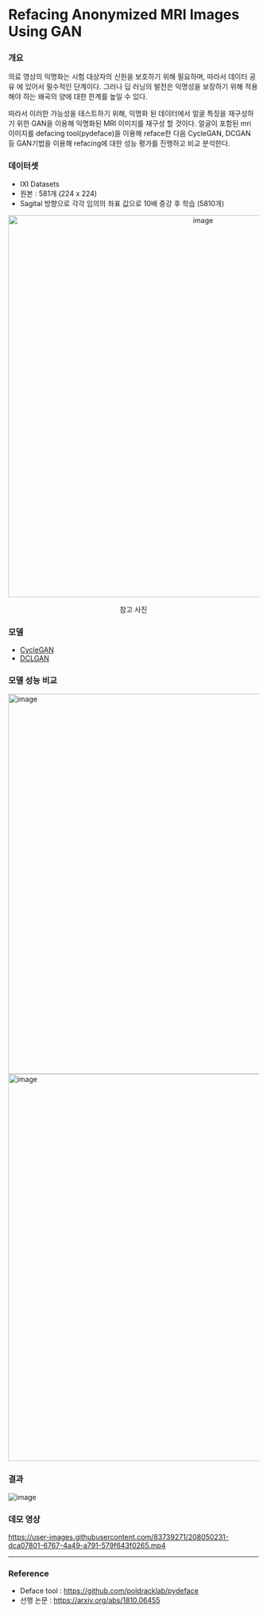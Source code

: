 # Refacing  Anonymized MRI Images Using GAN

### 개요

의료 영상의 익명화는 시험 대상자의 신원을 보호하기 위해 필요하며, 따라서 데이터 공유 에 있어서 필수적인 단계이다. 그러나 딥 러닝의 발전은 익명성을 보장하기 위해 적용해야 하는 왜곡의 양에 대한 한계를 높일 수 있다. 

따라서 이러한 가능성을 테스트하기 위해, 익명화 된 데이터에서 얼굴 특징을 재구성하기 위한 GAN을 이용해 익명화된 MRI 이미지를 재구성 할 것이다. 얼굴이 포함된 mri 이미지를 defacing tool(pydeface)을 이용해 reface한 다음 CycleGAN, DCGAN 등 GAN기법을 이용해 refacing에 대한 성능 평가를 진행하고 비교 분석한다.

### 데이터셋
* IXI Datasets
* 원본 : 581개 (224 x 224)
* Sagital 방향으로 각각 임의의 좌표 값으로 10배 증강 후 학습 (5810개)

<div align="center">
<img width="768" alt="image" src="https://user-images.githubusercontent.com/83739271/208047821-58ae1678-891b-4f1b-9830-f3f3b04f5922.png">

참고 사진
</div>

### 모델

* [CycleGAN](https://github.com/junyanz/pytorch-CycleGAN-and-pix2pix)
* [DCLGAN](https://github.com/JunlinHan/DCLGAN)

### 모델 성능 비교

<img width="764" alt="image" src="https://user-images.githubusercontent.com/83739271/208048341-3ee3294f-95db-4562-8f50-a42a5e7bd6aa.png">

<img width="778" alt="image" src="https://user-images.githubusercontent.com/83739271/208048243-30f5330b-f1f5-4516-b40a-fbc83a6bbdb7.png">

### 결과
![image](https://user-images.githubusercontent.com/83739271/207845982-0052fb42-6194-4f72-b4ff-49704edcd2c8.png)


### 데모 영상


https://user-images.githubusercontent.com/83739271/208050231-dca07801-6767-4a49-a791-579f643f0265.mp4


- - - - -

### Reference

* Deface tool : https://github.com/poldracklab/pydeface
* 선행 논문 : https://arxiv.org/abs/1810.06455
